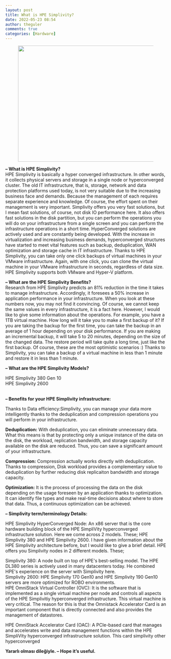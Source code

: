 ```yaml
---
layout: post
title: What is HPE Simplivity?
date: 2022-05-23 08:54
author: theguler
comments: true
categories: [Hardware]
---
```

<!-- wp:image {"id":3211,"width":607,"height":363,"sizeSlug":"large","linkDestination":"none"} -->
<figure class="wp-block-image size-large is-resized"><img src="https://theguler.wordpress.com/wp-content/uploads/2022/05/simplivity.jpg?w=1024" alt="" class="wp-image-3211" width="607" height="363" /></figure>
<!-- /wp:image -->

<!-- wp:paragraph -->
<p><strong>– What is HPE Simplivity?</strong><br>HPE Simplivity is basically a hyper converged infrastructure. In other words, it collects physical servers and storage in a single node or hyperconverged cluster. The old IT infrastructure, that is, storage, network and data protection platforms used today, is not very suitable due to the increasing business face and demands. Because the management of each requires separate experience and knowledge. Of course, the effort spent on their management is very important. Simplivity offers you very fast solutions, but I mean fast solutions, of course, not disk IO performance here. It also offers fast solutions in the disk partition, but you can perform the operations you will do on your infrastructure from a single screen and you can perform the infrastructure operations in a short time. HyperConverged solutions are actively used and are constantly being developed. With the increase in virtualization and increasing business demands, hyperconverged structures have started to meet vital features such as backup, deduplication, WAN optimization and storage cache in IT infrastructure. Thanks to HPE Simplivity, you can take only one click backups of virtual machines in your VMware infrastructure. Again, with one click, you can clone the virtual machine in your VMware infrastructure in seconds, regardless of data size. HPE Simplivity supports both VMware and Hyper-V platform.</p>
<!-- /wp:paragraph -->

<!-- wp:paragraph -->
<p><strong>– What are the HPE Simplivity Benefits?</strong><br>Research from HPE Simplivity predicts an 81% reduction in the time it takes to manage infrastructure. Accordingly, it foresees a 50% increase in application performance in your infrastructure. When you look at these numbers now, you may not find it convincing. Of course, we cannot keep the same values ​​in every infrastructure, it is a fact here. However, I would like to give some information about the operations. For example, you have a 1TB virtual machine. How long will it take you to make a first backup of it? If you are taking the backup for the first time, you can take the backup in an average of 1 hour depending on your disk performance. If you are making an incremental backup, it will take 5 to 20 minutes, depending on the size of the changed data. The restore period will take quite a long time, just like the first backup. Of course, these are the most optimistic scenarios :) Thanks to Simplivity, you can take a backup of a virtual machine in less than 1 minute and restore it in less than 1 minute.</p>
<!-- /wp:paragraph -->

<!-- wp:paragraph -->
<p><strong>– What are the HPE Simplivity Models?</strong></p>
<!-- /wp:paragraph -->

<!-- wp:paragraph -->
<p>HPE Simplivity 380 Gen 10<br>HPE Simplivity 2600</p>
<!-- /wp:paragraph -->

<!-- wp:paragraph -->
<p><br><strong>– Benefits for your HPE Simplivity infrastructure:</strong></p>
<!-- /wp:paragraph -->

<!-- wp:paragraph -->
<p>Thanks to Data efficiency:Simplivity, you can manage your data more intelligently thanks to the deduplication and compression operations you will perform in your infrastructure.</p>
<!-- /wp:paragraph -->

<!-- wp:paragraph -->
<p><strong>Deduplication:</strong> With deduplication, you can eliminate unnecessary data. What this means is that by protecting only a unique instance of the data on the disk, the workload, replication bandwidth, and storage capacity available on the disk are reduced. Thus, you can save a significant amount of your infrastructure.</p>
<!-- /wp:paragraph -->

<!-- wp:paragraph -->
<p><strong>Compression:</strong> Compression actually works directly with deduplication. Thanks to compression, Disk workload provides a complementary value to deduplication by further reducing disk replicaiton bandwidth and storage capacity.</p>
<!-- /wp:paragraph -->

<!-- wp:paragraph -->
<p><strong>Optimization:</strong> It is the process of processing the data on the disk depending on the usage foreseen by an application thanks to optimization. It can identify file types and make real-time decisions about where to store that data. Thus, a continuous optimization can be achieved.</p>
<!-- /wp:paragraph -->

<!-- wp:paragraph -->
<p><strong>– Simplivity term/terminology Details:</strong></p>
<!-- /wp:paragraph -->

<!-- wp:paragraph -->
<p>HPE Simplivity HyperConverged Node: An x86 server that is the core hardware building block of the HPE SimpliVity hyperconverged infrastructure solution. Here we come across 2 models. These; HPE Simplivity 380 and HPE Simplivity 2600. I have given information about the HPE Simplivity architecture before, but I would like to give a brief detail. HPE offers you Simplivity nodes in 2 different models. These;</p>
<!-- /wp:paragraph -->

<!-- wp:paragraph -->
<p>Simplivity 380: A node built on top of HPE's best-selling model. The HPE DL380 series is actively used in many datacenters today. He combined HPE's experience on the server with Simplivity here.<br>Simplivity 2600: HPE Simplivity 170 Gen10 and HPE Simplivity 190 Gen10 servers are more optimized for ROBO environments.<br>HPE OmniStack Virtual Controller (OVC): It is the software that is implemented as a single virtual machine per node and controls all aspects of the HPE Simplivitiy hyperconverged infrastructure. This virtual machine is very critical. The reason for this is that the Omnistack Accelerator Card is an important component that is directly connected and also provides the management of datastores.</p>
<!-- /wp:paragraph -->

<!-- wp:paragraph -->
<p>HPE OmniStack Accelerator Card (OAC): A PCIe-based card that manages and accelerates write and data management functions within the HPE SimpliVity hyperconverged infrastructure solution. This card simplivity other hyperconverged</p>
<!-- /wp:paragraph -->

<!-- wp:paragraph -->
<p><strong>Yararlı olması dileğiyle. – Hope it’s useful.</strong></p>
<!-- /wp:paragraph -->
